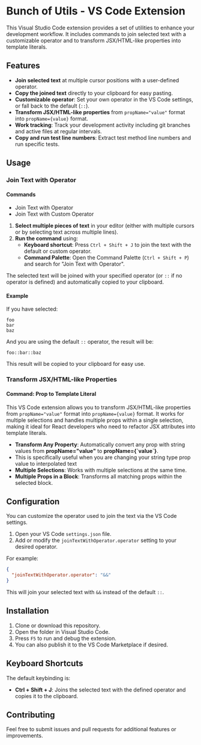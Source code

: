 
# Bunch of Utils - VS Code Extension

This Visual Studio Code extension provides a set of utilities to enhance your development workflow. It includes commands to join selected text with a customizable operator and to transform JSX/HTML-like properties into template literals.

## Features

- **Join selected text** at multiple cursor positions with a user-defined operator.
- **Copy the joined text** directly to your clipboard for easy pasting.
- **Customizable operator**: Set your own operator in the VS Code settings, or fall back to the default (`::`).
- **Transform JSX/HTML-like properties** from `propName="value"` format into `propName={value}` format.
- **Work tracking**: Track your development activity including git branches and active files at regular intervals.
- **Copy and run test line numbers**: Extract test method line numbers and run specific tests.

## Usage

### Join Text with Operator
#### Commands
- Join Text with Operator
- Join Text with Custom Operator

1. **Select multiple pieces of text** in your editor (either with multiple cursors or by selecting text across multiple lines).
2. **Run the command** using:
   - **Keyboard shortcut**: Press `Ctrl + Shift + J` to join the text with the default or custom operator.
   - **Command Palette**: Open the Command Palette (`Ctrl + Shift + P`) and search for "Join Text with Operator".

The selected text will be joined with your specified operator (or `::` if no operator is defined) and automatically copied to your clipboard.

#### Example

If you have selected:

```
foo
bar
baz
```

And you are using the default `::` operator, the result will be:

```
foo::bar::baz
```

This result will be copied to your clipboard for easy use.

### Transform JSX/HTML-like Properties
#### Command: Prop to Template Literal

This VS Code extension allows you to transform JSX/HTML-like properties from `propName="value"` format into `propName={value}` format. It works for multiple selections and handles multiple props within a single selection, making it ideal for React developers who need to refactor JSX attributes into template literals.

- **Transform Any Property**: Automatically convert any prop with string values from **propName="value"** to **propName={\`value\`}**.
- This is specifically useful when you are changing your string type prop value to interpolated text
- **Multiple Selections**: Works with multiple selections at the same time.
- **Multiple Props in a Block**: Transforms all matching props within the selected block.

## Configuration

You can customize the operator used to join the text via the VS Code settings.

1. Open your VS Code `settings.json` file.
2. Add or modify the `joinTextWithOperator.operator` setting to your desired operator.

For example:

```json
{
  "joinTextWithOperator.operator": "&&"
}
```

This will join your selected text with `&&` instead of the default `::`.

## Installation

1. Clone or download this repository.
2. Open the folder in Visual Studio Code.
3. Press `F5` to run and debug the extension.
4. You can also publish it to the VS Code Marketplace if desired.

## Keyboard Shortcuts

The default keybinding is:

- **Ctrl + Shift + J**: Joins the selected text with the defined operator and copies it to the clipboard.

## Contributing

Feel free to submit issues and pull requests for additional features or improvements.